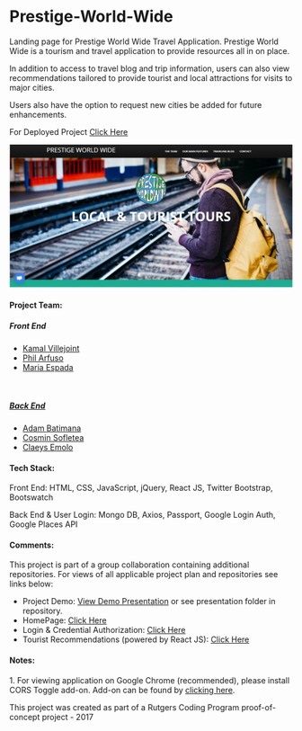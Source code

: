 # Prestige-World-Wide
Landing page for Prestige World Wide Travel Application. Prestige World Wide is a tourism and travel application to provide resources all in on place. 

In addition to access to travel blog and trip information, users can also view recommendations tailored to provide tourist and local attractions for visits to major cities. 

Users also have the option to request new cities be added for future enhancements.


For Deployed Project <a href="https://prestige-world-wide-3.herokuapp.com/"> Click Here</a>

<img src="./img/pww-landing-page.png"></img> 

<h4>Project Team:</h4>
<h5>Front End</h5>
    <ul>
        <li><a href="https://github.com/kvillejoint">Kamal Villejoint</a></li>
        <li><a href="https://github.com/arfusop">Phil Arfuso</a></li>
        <li><a href="https://github.com/mespada829">Maria Espada</a</li>
    </ul>
<br />
<h5>Back End</h5>
    <ul>
        <li><a href="https://github.com/adambatimana">Adam Batimana</a></li>
        <li><a href="https://github.com/CozO97">Cosmin Sofletea</a></li>
        <li><a href="https://github.com/cemolo">Claeys Emolo</a></li>
    </ul>

<h4>Tech Stack:</h4>
Front End: HTML, CSS, JavaScript, jQuery, React JS, Twitter Bootstrap, Bootswatch

Back End & User Login: Mongo DB, Axios, Passport, Google Login Auth, Google Places API

<h4>Comments:</h4>
This project is part of a group collaboration containing additional repositories. For views of all applicable project plan and repositories see links below:

* Project Demo: <a href="https://docs.google.com/presentation/d/1-GAj4ZTf9MAE5bN0_lQ74TCWeXO281dgzdFQQRf_CO0/edit?usp=sharing">View Demo Presentation</a> or see presentation folder in repository.
* HomePage: <a href="https://github.com/kvillejoint/Prestige-World-Wide-3"> Click Here</a>
* Login & Credential Authorization: <a href="https://github.com/cemolo/Prestige_Exp_Auth"> Click Here</a>
* Tourist Recommendations (powered by React JS): <a href="https://github.com/arfusop/prestige-world-wide"> Click Here</a>

<h4>Notes:</h4>
1. For viewing application on Google Chrome (recommended), please install CORS Toggle add-on. Add-on can be found by <a href="https://chrome.google.com/webstore/detail/cors-toggle/omcncfnpmcabckcddookmnajignpffnh?hl=en">clicking here</a>.

<p>This project was created as part of a Rutgers Coding Program proof-of-concept project - 2017</p>
